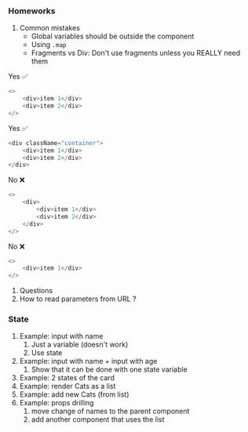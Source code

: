 ### Homeworks

1. Common mistakes
   - Global variables should be outside the component
   - Using `.map`
   - Fragments vs Div: Don't use fragments unless you REALLY need them

Yes ✅
```javascript
<>
    <div>item 1</div>
    <div>item 2</div>
</>
```

Yes ✅
```javascript
<div className="container">
    <div>item 1</div>
    <div>item 2</div>
</div>
```

No ❌
```javascript
<>
    <div>
        <div>item 1</div>
        <div>item 2</div>
    </div>
</>
```

No ❌
```javascript
<>
    <div>item 1</div>
</>
```



1. Questions
1. How to read parameters from URL ?

### State

1. Example: input with name
   1. Just a variable (doesn't work)
   1. Use state
1. Example: input with name + input with age
   1. Show that it can be done with one state variable
1. Example: 2 states of the card
1. Example: render Cats as a list
1. Example: add new Cats (from list)
1. Example: props drilling
   1. move change of names to the parent component
   2. add another component that uses the list